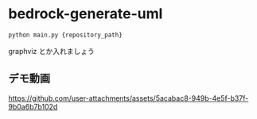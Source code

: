 # bedrock-generate-uml

```bash
python main.py {repository_path}
```

graphviz とか入れましょう

## デモ動画


https://github.com/user-attachments/assets/5acabac8-949b-4e5f-b37f-9b0a6b7b102d

